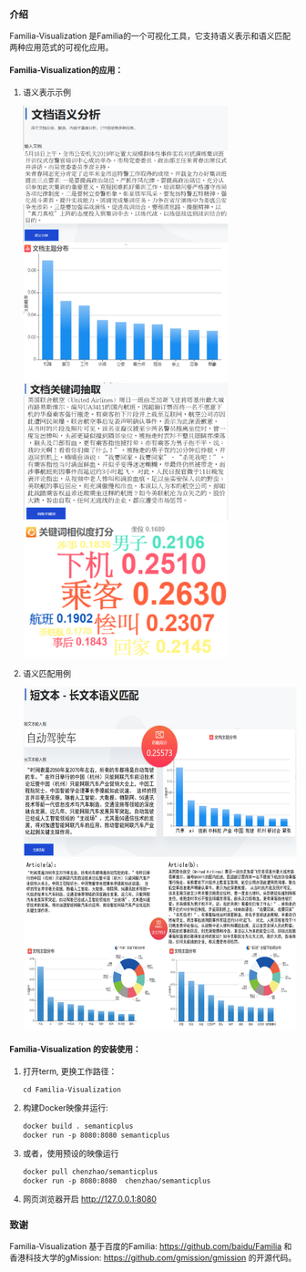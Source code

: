 ### 介绍
Familia-Visualization 是Familia的一个可视化工具，它支持语义表示和语义匹配两种应用范式的可视化应用。

#### Familia-Visualization的应用：

1) 语义表示示例
	
    <img src="https://raw.githubusercontent.com/gmission/Familia-Visualization/master/images/1.png" width="360" height="240">
    <img src="https://raw.githubusercontent.com/gmission/Familia-Visualization/master/images/2.png" width="360" height="240">

    <img src="https://raw.githubusercontent.com/gmission/Familia-Visualization/master/images/3.png" width="360" height="240">
    <img src="https://raw.githubusercontent.com/gmission/Familia-Visualization/master/images/4.png" width="360" height="240">
    
    
2) 语义匹配用例
  
    <img src="https://raw.githubusercontent.com/gmission/Familia-Visualization/master/images/5.png" width="600" height="300">
    <img src="https://raw.githubusercontent.com/gmission/Familia-Visualization/master/images/6.png" width="600" height="300">


#### Familia-Visualization 的安装使用：
1.	打开term, 更换工作路径：

        cd Familia-Visualization

2. 	构建Docker映像并运行:

        docker build . semanticplus
        docker run -p 8080:8080 semanticplus

3.	或者，使用预设的映像运行

        docker pull chenzhao/semanticplus
        docker run -p 8080:8080  chenzhao/semanticplus

4.	网页浏览器开启 http://127.0.0.1:8080



### 致谢
Familia-Visualization 基于百度的Familia: https://github.com/baidu/Familia 和香港科技大学的gMission: https://github.com/gmission/gmission 的开源代码。
